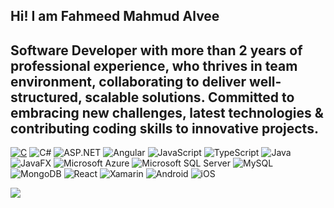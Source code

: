 ## Hi! I am Fahmeed Mahmud Alvee
**Software Developer with more than 2 years of professional experience, who thrives in team environment, collaborating to deliver well-structured, scalable solutions. Committed to embracing new challenges, latest technologies & contributing coding skills to innovative projects.**
---
[![C](https://img.shields.io/badge/C-00599C?logo=c&logoColor=white)](#) ![C#](https://custom-icon-badges.demolab.com/badge/C%23-%23239120.svg?logo=cshrp&logoColor=white) ![ASP.NET](https://img.shields.io/badge/.NET-512BD4?logo=dotnet&logoColor=fff) ![Angular](https://img.shields.io/badge/Angular-%23DD0031.svg?logo=angular&logoColor=white) ![JavaScript](https://img.shields.io/badge/JavaScript-F7DF1E?logo=javascript&logoColor=000) ![TypeScript](https://img.shields.io/badge/TypeScript-3178C6?logo=typescript&logoColor=fff) ![Java](https://img.shields.io/badge/Java-%23ED8B00.svg?logo=openjdk&logoColor=white) ![JavaFX](https://img.shields.io/badge/JavaFX-%23ED8B00.svg?logo=openjdk&logoColor=white) ![Microsoft Azure](https://custom-icon-badges.demolab.com/badge/Microsoft%20Azure-0089D6?logo=msazure&logoColor=white) ![Microsoft SQL Server](https://custom-icon-badges.demolab.com/badge/Microsoft%20SQL%20Server-CC2927?logo=mssqlserver-white&logoColor=white) ![MySQL](https://img.shields.io/badge/MySQL-4479A1?logo=mysql&logoColor=fff) ![MongoDB](https://img.shields.io/badge/MongoDB-%234ea94b.svg?logo=mongodb&logoColor=white) ![React](https://img.shields.io/badge/React-%2320232a.svg?logo=react&logoColor=%2361DAFB) ![Xamarin](https://img.shields.io/badge/Xamarin-3178C6?logo=Xamarin&logoColor=fff) ![Android](https://img.shields.io/badge/Android-3DDC84?logo=android&logoColor=white) ![iOS](https://img.shields.io/badge/iOS-000000?&logo=apple&logoColor=white)

![](https://github-readme-streak-stats.herokuapp.com/?user=mahmudalvee&theme=dark&hide_border=false)<br/>
